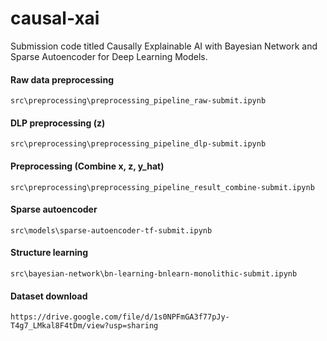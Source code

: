 # causal-xai

Submission code titled Causally Explainable AI with Bayesian Network and Sparse Autoencoder for Deep Learning Models.

#### Raw data preprocessing
```
src\preprocessing\preprocessing_pipeline_raw-submit.ipynb
```

#### DLP preprocessing (z)
```
src\preprocessing\preprocessing_pipeline_dlp-submit.ipynb
```

#### Preprocessing (Combine x, z, y_hat)
```
src\preprocessing\preprocessing_pipeline_result_combine-submit.ipynb
```

#### Sparse autoencoder
```
src\models\sparse-autoencoder-tf-submit.ipynb
```

#### Structure learning
```
src\bayesian-network\bn-learning-bnlearn-monolithic-submit.ipynb
```

#### Dataset download
```
https://drive.google.com/file/d/1s0NPFmGA3f77pJy-T4g7_LMkal8F4tDm/view?usp=sharing
```